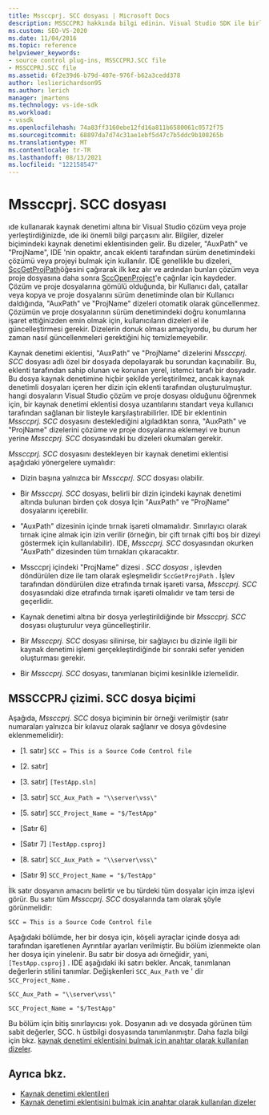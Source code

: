 ```yaml
---
title: Mssccprj. SCC dosyası | Microsoft Docs
description: MSSCCPRJ hakkında bilgi edinin. Visual Studio SDK ile birlikte çalışarak kaynak denetimi eklentisi tarafından kullanılan yerel, istemci tarafı bir dosya olan SCC dosyası.
ms.custom: SEO-VS-2020
ms.date: 11/04/2016
ms.topic: reference
helpviewer_keywords:
- source control plug-ins, MSSCCPRJ.SCC file
- MSSCCPRJ.SCC file
ms.assetid: 6f2e39d6-b79d-407e-976f-b62a3cedd378
author: leslierichardson95
ms.author: lerich
manager: jmartens
ms.technology: vs-ide-sdk
ms.workload:
- vssdk
ms.openlocfilehash: 74a83ff3160ebe12fd16a811b6580061c0572f75
ms.sourcegitcommit: 68897da7d74c31ae1ebf5d47c7b5ddc9b108265b
ms.translationtype: MT
ms.contentlocale: tr-TR
ms.lasthandoff: 08/13/2021
ms.locfileid: "122158547"
---
```

# <a name="mssccprjscc-file"></a>Mssccprj. SCC dosyası
ıde kullanarak kaynak denetimi altına bir Visual Studio çözüm veya proje yerleştirdiğinizde, ıde iki önemli bilgi parçasını alır. Bilgiler, dizeler biçimindeki kaynak denetimi eklentisinden gelir. Bu dizeler, "AuxPath" ve "ProjName", IDE 'nin opaktır, ancak eklenti tarafından sürüm denetimindeki çözümü veya projeyi bulmak için kullanılır. IDE genellikle bu dizeleri, [SccGetProjPath](../extensibility/sccgetprojpath-function.md)öğesini çağırarak ilk kez alır ve ardından bunları çözüm veya proje dosyasına daha sonra [SccOpenProject](../extensibility/sccopenproject-function.md)'e çağrılar için kaydeder. Çözüm ve proje dosyalarına gömülü olduğunda, bir Kullanıcı dalı, çatallar veya kopya ve proje dosyalarını sürüm denetiminde olan bir Kullanıcı daldığında, "AuxPath" ve "ProjName" dizeleri otomatik olarak güncellenmez. Çözümün ve proje dosyalarının sürüm denetimindeki doğru konumlarına işaret ettiğinizden emin olmak için, kullanıcıların dizeleri el ile güncelleştirmesi gerekir. Dizelerin donuk olması amaçlıyordu, bu durum her zaman nasıl güncellenmeleri gerektiğini hiç temizlemeyebilir.

 Kaynak denetimi eklentisi, "AuxPath" ve "ProjName" dizelerini *Mssccprj. SCC* dosyası adlı özel bir dosyada depolayarak bu sorundan kaçınabilir. Bu, eklenti tarafından sahip olunan ve korunan yerel, istemci tarafı bir dosyadır. Bu dosya kaynak denetimine hiçbir şekilde yerleştirilmez, ancak kaynak denetimli dosyaları içeren her dizin için eklenti tarafından oluşturulmuştur. hangi dosyaların Visual Studio çözüm ve proje dosyası olduğunu öğrenmek için, bir kaynak denetimi eklentisi dosya uzantılarını standart veya kullanıcı tarafından sağlanan bir listeyle karşılaştırabilirler. IDE bir eklentinin *Mssccprj. SCC* dosyasını desteklediğini algıladıktan sonra, "AuxPath" ve "ProjName" dizelerini çözüme ve proje dosyalarına eklemeyi ve bunun yerine *Mssccprj. SCC* dosyasındaki bu dizeleri okumaları gerekir.

 *Mssccprj. SCC* dosyasını destekleyen bir kaynak denetimi eklentisi aşağıdaki yönergelere uymalıdır:

- Dizin başına yalnızca bir *Mssccprj. SCC* dosyası olabilir.

- Bir *Mssccprj. SCC* dosyası, belirli bir dizin içindeki kaynak denetimi altında bulunan birden çok dosya Için "AuxPath" ve "ProjName" dosyalarını içerebilir.

- "AuxPath" dizesinin içinde tırnak işareti olmamalıdır. Sınırlayıcı olarak tırnak içine almak için izin verilir (örneğin, bir çift tırnak çifti boş bir dizeyi göstermek için kullanılabilir). IDE, *Mssccprj. SCC* dosyasından okurken "AuxPath" dizesinden tüm tırnakları çıkaracaktır.

- Mssccprj içindeki "ProjName" dizesi *. SCC dosyası* , işlevden döndürülen dize ile tam olarak eşleşmelidir `SccGetProjPath` . İşlev tarafından döndürülen dize etrafında tırnak işareti varsa, *Mssccprj. SCC* dosyasındaki dize etrafında tırnak işareti olmalıdır ve tam tersi de geçerlidir.

- Kaynak denetimi altına bir dosya yerleştirildiğinde bir *Mssccprj. SCC* dosyası oluşturulur veya güncelleştirilir.

- Bir *Mssccprj. SCC* dosyası silinirse, bir sağlayıcı bu dizinle ilgili bir kaynak denetimi işlemi gerçekleştirdiğinde bir sonraki sefer yeniden oluşturması gerekir.

- Bir *Mssccprj. SCC* dosyası, tanımlanan biçimi kesinlikle izlemelidir.

## <a name="an-illustration-of-the-mssccprjscc-file-format"></a>MSSCCPRJ çizimi. SCC dosya biçimi
 Aşağıda, *Mssccprj. SCC* dosya biçiminin bir örneği verilmiştir (satır numaraları yalnızca bir kılavuz olarak sağlanır ve dosya gövdesine eklenmemelidir):

- [1. satır] `SCC = This is a Source Code Control file`

- [2. satır]

- [3. satır] `[TestApp.sln]`

- [3. satır] `SCC_Aux_Path = "\\server\vss\"`

- [5. satır] `SCC_Project_Name = "$/TestApp"`

- [Satır 6]

- [Satır 7] `[TestApp.csproj]`

- [8. satır] `SCC_Aux_Path = "\\server\vss\"`

- [Satır 9] `SCC_Project_Name = "$/TestApp"`

 İlk satır dosyanın amacını belirtir ve bu türdeki tüm dosyalar için imza işlevi görür. Bu satır tüm *Mssccprj. SCC* dosyalarında tam olarak şöyle görünmelidir:

 `SCC = This is a Source Code Control file`

 Aşağıdaki bölümde, her bir dosya için, köşeli ayraçlar içinde dosya adı tarafından işaretlenen Ayrıntılar ayarları verilmiştir. Bu bölüm izlenmekte olan her dosya için yinelenir. Bu satır bir dosya adı örneğidir, yani, `[TestApp.csproj]` . IDE aşağıdaki iki satırı bekler. Ancak, tanımlanan değerlerin stilini tanımlar. Değişkenleri `SCC_Aux_Path` ve ' dir `SCC_Project_Name` .

 `SCC_Aux_Path = "\\server\vss\"`

 `SCC_Project_Name = "$/TestApp"`

 Bu bölüm için bitiş sınırlayıcısı yok. Dosyanın adı ve dosyada görünen tüm sabit değerler, SCC. h üstbilgi dosyasında tanımlanmıştır. Daha fazla bilgi için bkz. [kaynak denetimi eklentisini bulmak için anahtar olarak kullanılan dizeler](../extensibility/strings-used-as-keys-for-finding-a-source-control-plug-in.md).

## <a name="see-also"></a>Ayrıca bkz.
- [Kaynak denetimi eklentileri](../extensibility/source-control-plug-ins.md)
- [Kaynak denetimi eklentisini bulmak için anahtar olarak kullanılan dizeler](../extensibility/strings-used-as-keys-for-finding-a-source-control-plug-in.md)
